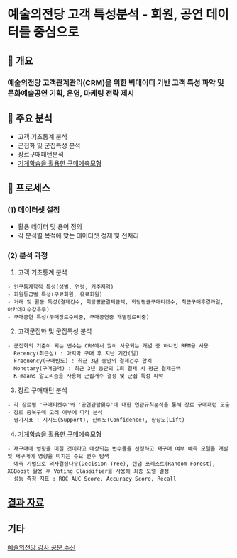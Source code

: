# 예술의전당 고객 특성분석 - 회원, 공연 데이터를 중심으로

## 📃 개요
### 예술의전당 고객관계관리(CRM)을 위한 빅데이터 기반 고객 특성 파악 및 문화예술공연 기획, 운영, 마케팅 전략 제시

## 📃 주요 분석
* 고객 기초통계 분석
* 군집화 및 군집특성 분석
* 장르구매패턴분석
* [기계학습을 활용한 구매예측모형](https://github.com/chIorophyII/ArtCenter_Project/tree/main/Code/%EA%B8%B0%EA%B3%84%ED%95%99%EC%8A%B5%EC%9D%84%ED%99%9C%EC%9A%A9%ED%95%9C%EA%B5%AC%EB%A7%A4%EC%98%88%EC%B8%A1%EB%AA%A8%ED%98%95)

## 📃 프로세스
### (1) 데이터셋 설정
- 활용 데이터 및 용어 정의
- 각 분석별 목적에 맞는 데이터셋 정제 및 전처리

### (2) 분석 과정
1. 고객 기초통계 분석  
```
- 인구통계학적 특성(성별, 연령, 거주지역)
- 회원등급별 특성(무료회원, 유료회원)
- 거래 및 활동 특성(결제건수, 회당평균결제금액, 회당평균구매티켓수, 최근구매후경과일, 아카데미수강유무)
- 구매공연 특성(구매장르수비중, 구매공연중 개별장르비중)
```

2. 고객군집화 및 군집특성 분석
```
- 군집화의 기준이 되는 변수는 CRM에서 많이 사용되는 개념 중 하나인 RFM을 사용
  Recency(최근성) : 마지막 구매 후 지난 기간(일)
  Frequency(구매빈도) : 최근 3년 동안의 결제건수 합계
  Monetary(구매금액) : 최근 3년 동안의 1회 결제 시 평균 결제금액
- K-maans 알고리즘을 사용해 군집개수 결정 및 군집 특성 파악
```

3. 장르 구매패턴 분석
```
- 각 장르별 '구매티켓수'와 '공연관람횟수'에 대한 연관규칙분석을 통해 장르 구매패턴 도출
- 장르 중복구매 고려 여부에 따라 분석
- 평가지표 : 지지도(Support), 신뢰도(Confidence), 향상도(Lift)
```

4. [기계학습을 활용한 구매예측모형](https://github.com/chIorophyII/ArtCenter_Project/blob/main/Code/%EA%B8%B0%EA%B3%84%ED%95%99%EC%8A%B5%EC%9D%84%ED%99%9C%EC%9A%A9%ED%95%9C%EA%B5%AC%EB%A7%A4%EC%98%88%EC%B8%A1%EB%AA%A8%ED%98%95/Purchase_Prediction_Model.ipynb)
```
- 재구매에 영향을 미칠 것이라고 예상되는 변수들을 선정하고 재구매 여부 예측 모델을 개발 및 재구매에 영향을 미치는 주요 변수 탐색
- 예측 기법으로 의사결정나무(Decision Tree), 랜덤 포레스트(Random Forest), XGBoost 활용 후 Voting Classifier를 사용해 최종 모델 결정
- 성능 측정 지표 : ROC AUC Score, Accuracy Score, Recall
```
## [결과 자료](https://github.com/chIorophyII/ArtCenter_Project/blob/main/Result/%EC%98%88%EC%88%A0%EC%9D%98%EC%A0%84%EB%8B%B9_%EA%B2%B0%EA%B3%BC%EC%9E%90%EB%A3%8C.pdf)

## 기타
[예술의전당 감사 공문 수신](https://github.com/chIorophyII/ArtCenter_Project/blob/main/Result/%EC%98%88%EC%88%A0%EC%9D%98%EC%A0%84%EB%8B%B9_%EA%B0%90%EC%82%AC%EA%B3%B5%EB%AC%B8.png)
  
